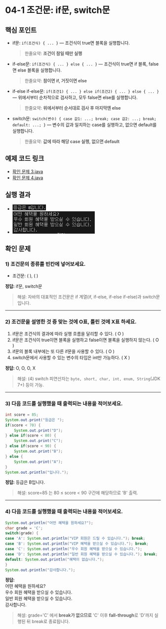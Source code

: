 # 04-1 조건문: if문, switch문

## 핵심 포인트
- if문: `if(조건식) { ... }` — 조건식이 true면 블록을 실행합니다.  
  > 한줄요약: **조건이 참일 때만 실행**

- if-else문: `if(조건식) { ... } else { ... }` — 조건식이 true면 if 블록, false면 else 블록을 실행합니다.  
  > 한줄요약: **참이면 if, 거짓이면 else**

- if-else if-else문: `if(조건1) { ... } else if(조건2) { ... } else { ... }` — 위에서부터 순차적으로 검사하고, 모두 false면 else를 실행합니다.  
  > 한줄요약: **위에서부터 순서대로 검사 후 마지막엔 else**

- switch문: `switch(변수) { case 값1: ...; break; case 값2: ...; break; default: ...; }` — 변수의 값과 일치하는 case를 실행하고, 없으면 default를 실행합니다.  
  > 한줄요약: **값에 따라 해당 case 실행, 없으면 default**
  
## 예제 코드 링크
- [확인 문제 3.java](../code-examples/chap04_1/Fixed3Ex04_1.java)
- [확인 문제 4.java](../code-examples/chap04_1/Fixed4Ex04_1.java)

## 실행 결과
- ![Fixed3Ex](../images/04-1/Fixed3Ex.png)
- ![Fixed4Ex](../images/04-1/Fixed4Ex.png)

## 확인 문제

### 1) 조건문의 종류를 빈칸에 넣어보세요.
- 조건문: (      ), (      )

**정답:** if문, switch문
> 해설: 자바의 대표적인 조건문은 if 계열(if, if-else, if-else if-else)과 switch문입니다.

---

### 2) 조건문을 설명한 것 중 맞는 것에 O표, 틀린 것에 X표 하세요.
1. if문은 조건식의 결과에 따라 실행 흐름을 달리할 수 있다. ( O )  
2. if문은 조건식이 true이면 블록을 실행하고 false이면 블록을 실행하지 않는다. ( O )  
3. if문의 블록 내부에는 또 다른 if문을 사용할 수 있다. ( O )  
4. switch문에서 사용할 수 있는 변수의 타입은 int만 가능하다. ( X )

**정답:** O, O, O, X
> 해설: (4) switch 피연산자는 `byte, short, char, int, enum, String`(JDK 7+) 등이 가능.

---

### 3) 다음 코드를 실행했을 때 출력되는 내용을 적어보세요.
```java
int score = 85;
System.out.print("등급은 ");
if(score < 70) {
    System.out.print("D");
} else if(score < 80) {
    System.out.print("C");
} else if(score < 90) {
    System.out.print("B");
} else {
    System.out.print("A");
}
System.out.println("입니다.");
```
**정답:** 등급은 B입니다. 
> 해설: score=85 는 80 ≤ score < 90 구간에 해당하므로 'B' 출력.

---

### 4) 다음 코드를 실행했을 때 출력되는 내용을 적어보세요.
```java
System.out.println("어떤 혜택을 원하세요?");
char grade = 'C';
switch(grade) {
case 'A': System.out.println("VIP 회원은 드릴 수 있습니다."); break;
case 'B': System.out.println("VIP 혜택을 받으실 수 있습니다."); break;
case 'C': System.out.println("우수 회원 혜택을 받으실 수 있습니다.");
case 'D': System.out.println("일반 회원 혜택을 받으실 수 있습니다."); break;
default: System.out.println("혜택이 없습니다.");
}
System.out.println("감사합니다.");
```
**정답:**  
어떤 혜택을 원하세요?  
우수 회원 혜택을 받으실 수 있습니다.  
일반 회원 혜택을 받으실 수 있습니다.  
감사합니다.  

> 해설: grade='C' 에서 **break가 없으므로** 'C' 이후 **fall-through**로 'D'까지 실행된 뒤 break로 종료됩니다.
